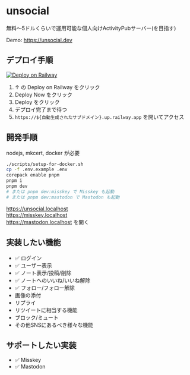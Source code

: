 # unsocial

無料～5ドルくらいで運用可能な個人向けActivityPubサーバー(を目指す)

Demo: https://unsocial.dev

## デプロイ手順

[![Deploy on Railway](https://railway.app/button.svg)](https://railway.app/template/Zw0SlL?referralCode=mveF9L)

1. ↑ の Deploy on Railway をクリック
1. Deploy Now をクリック
1. Deploy をクリック
1. デプロイ完了まで待つ
1. `https://${自動生成されたサブドメイン}.up.railway.app` を開いてアクセス

## 開発手順

nodejs, mkcert, docker が必要

```sh
./scripts/setup-for-docker.sh
cp -f .env.example .env
corepack enable pnpm
pnpm i
pnpm dev
# または pnpm dev:misskey で Misskey も起動
# または pnpm dev:mastodon で Mastodon も起動
```

https://unsocial.localhost  
https://misskey.localhost  
https://mastodon.localhost を開く

## 実装したい機能

- ✅ ログイン
- ✅ ユーザー表示
- ✅ ノート表示/投稿/削除
- ✅ ノートへのいいね/いいね解除
- ✅ フォロー/フォロー解除
- 画像の添付
- リプライ
- リツイートに相当する機能
- ブロック/ミュート
- その他SNSにあるべき様々な機能

## サポートしたい実装

- ✅ Misskey
- ✅ Mastodon
